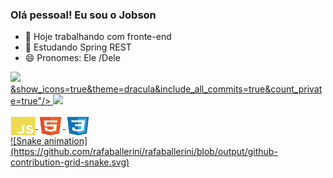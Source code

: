 ### Olá pessoal! Eu sou o Jobson
- 🔭 Hoje trabalhando com fronte-end
- 🌱 Estudando Spring REST
- 😄 Pronomes: Ele /Dele

<div>
  <a href="https://github.com/Jobson1958">
  <img height="180em" src="https://github-readme-stats.vercel.app/api?username=  <img height="180em" src="https://github-readme-stats.vercel.app/api?username=Jobson1958&show_icons=true&theme=dracula&include_all_commits=true&count_private=true"/>
&show_icons=true&theme=dracula&include_all_commits=true&count_private=true"/>
  <img height="180em" src="https://github-readme-stats.vercel.app/api/top-langs/?username=jobson1958&layout=compact&langs_count=7&theme=dracula"/>
</div>
<div style="display: inline_block"><br>
  <img align="center" alt="Job-Js" height="30" width="40" src="https://raw.githubusercontent.com/devicons/devicon/master/icons/javascript/javascript-plain.svg">
  <img align="center" alt="Job-HTML" height="30" width="40" src="https://raw.githubusercontent.com/devicons/devicon/master/icons/html5/html5-original.svg">
  <img align="center" alt="Job-CSS" height="30" width="40" src="https://raw.githubusercontent.com/devicons/devicon/master/icons/css3/css3-original.svg">
</div>
  ![Snake animation](https://github.com/rafaballerini/rafaballerini/blob/output/github-contribution-grid-snake.svg)
